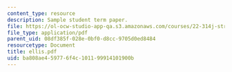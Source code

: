 ```yaml
---
content_type: resource
description: Sample student term paper.
file: https://ol-ocw-studio-app-qa.s3.amazonaws.com/courses/22-314j-structural-mechanics-in-nuclear-power-technology-fall-2006/ba808ae459776f4c101199914101900b_ellis.pdf
file_type: application/pdf
parent_uid: 08df385f-028e-0bf0-d8cc-9705d0ed8484
resourcetype: Document
title: ellis.pdf
uid: ba808ae4-5977-6f4c-1011-99914101900b
---
```

